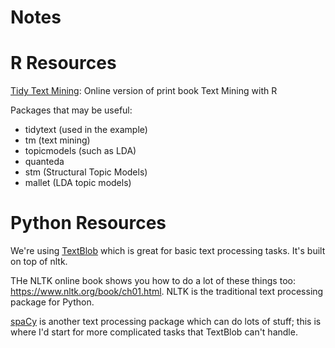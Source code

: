 # Notes



# R Resources

[Tidy Text Mining](https://www.tidytextmining.com/): Online version of print book Text Mining with R

Packages that may be useful:

* tidytext (used in the example)
* tm (text mining)
* topicmodels (such as LDA)
* quanteda
* stm (Structural Topic Models)
* mallet (LDA topic models)

# Python Resources

We're using [TextBlob](https://textblob.readthedocs.io/en/dev/quickstart.html) which is great for basic text processing tasks.  It's built on top of nltk.

THe NLTK online book shows you how to do a lot of these things too: https://www.nltk.org/book/ch01.html.  NLTK is the traditional text processing package for Python.

[spaCy](https://spacy.io/) is another text processing package which can do lots of stuff; this is where I'd start for more complicated tasks that TextBlob can't handle.